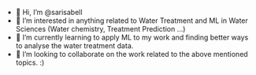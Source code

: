 - 👋 Hi, I’m @sarisabell
- 👀 I’m interested in anything related to Water Treatment and ML in Water Sciences (Water chemistry, Treatment Prediction ...)
- 🌱 I’m currently learning to apply ML to my work and finding better ways to analyse the water treatment data.
- 💞️ I’m looking to collaborate on the work related to the above mentioned topics. :) 

<!---
sarisabell/sarisabell is a ✨ special ✨ repository because its `README.md` (this file) appears on your GitHub profile.
You can click the Preview link to take a look at your changes.
--->
